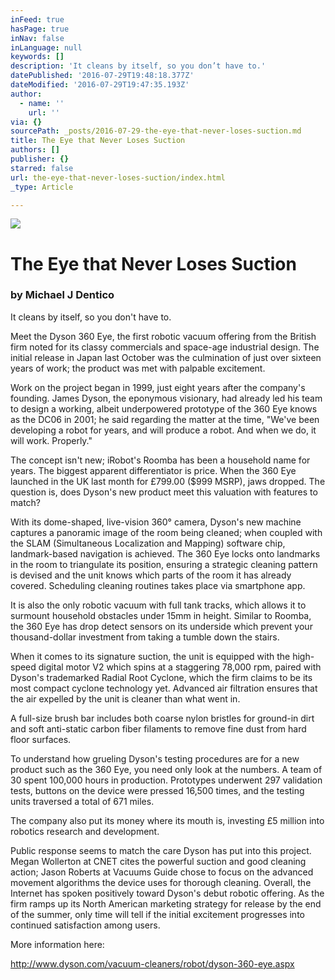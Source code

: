 ```yaml
---
inFeed: true
hasPage: true
inNav: false
inLanguage: null
keywords: []
description: 'It cleans by itself, so you don’t have to.'
datePublished: '2016-07-29T19:48:18.377Z'
dateModified: '2016-07-29T19:47:35.193Z'
author:
  - name: ''
    url: ''
via: {}
sourcePath: _posts/2016-07-29-the-eye-that-never-loses-suction.md
title: The Eye that Never Loses Suction
authors: []
publisher: {}
starred: false
url: the-eye-that-never-loses-suction/index.html
_type: Article

---
```

![](https://the-grid-user-content.s3-us-west-2.amazonaws.com/992cbdc1-5f8a-44c4-b92a-59765f7aa091.jpg)

# The Eye that Never Loses Suction

### by Michael J Dentico

It cleans by itself, so you don't have to.

Meet the Dyson 360 Eye, the first robotic vacuum offering from the British firm noted for its classy commercials and space-age industrial design. The initial release in Japan last October was the culmination of just over sixteen years of work; the product was met with palpable excitement.

Work on the project began in 1999, just eight years after the company's founding. James Dyson, the eponymous visionary, had already led his team to design a working, albeit underpowered prototype of the 360 Eye knows as the DC06 in 2001; he said regarding the matter at the time, "We've been developing a robot for years, and will produce a robot. And when we do, it will work. Properly."

The concept isn't new; iRobot's Roomba has been a household name for years. The biggest apparent differentiator is price. When the 360 Eye launched in the UK last month for £799.00 ($999 MSRP), jaws dropped. The question is, does Dyson's new product meet this valuation with features to match?

With its dome-shaped, live-vision 360° camera, Dyson's new machine captures a panoramic image of the room being cleaned; when coupled with the SLAM (Simultaneous Localization and Mapping) software chip, landmark-based navigation is achieved. The 360 Eye locks onto landmarks in the room to triangulate its position, ensuring a strategic cleaning pattern is devised and the unit knows which parts of the room it has already covered. Scheduling cleaning routines takes place via smartphone app.

It is also the only robotic vacuum with full tank tracks, which allows it to surmount household obstacles under 15mm in height. Similar to Roomba, the 360 Eye has drop detect sensors on its underside which prevent your thousand-dollar investment from taking a tumble down the stairs.

When it comes to its signature suction, the unit is equipped with the high-speed digital motor V2 which spins at a staggering 78,000 rpm, paired with Dyson's trademarked Radial Root Cyclone, which the firm claims to be its most compact cyclone technology yet. Advanced air filtration ensures that the air expelled by the unit is cleaner than what went in.

A full-size brush bar includes both coarse nylon bristles for ground-in dirt and soft anti-static carbon fiber filaments to remove fine dust from hard floor surfaces.

To understand how grueling Dyson's testing procedures are for a new product such as the 360 Eye, you need only look at the numbers. A team of 30 spent 100,000 hours in production. Prototypes underwent 297 validation tests, buttons on the device were pressed 16,500 times, and the testing units traversed a total of 671 miles.

The company also put its money where its mouth is, investing £5 million into robotics research and development.

Public response seems to match the care Dyson has put into this project. Megan Wollerton at CNET cites the powerful suction and good cleaning action; Jason Roberts at Vacuums Guide chose to focus on the advanced movement algorithms the device uses for thorough cleaning. Overall, the Internet has spoken positively toward Dyson's debut robotic offering. As the firm ramps up its North American marketing strategy for release by the end of the summer, only time will tell if the initial excitement progresses into continued satisfaction among users.

More information here:

http://www.dyson.com/vacuum-cleaners/robot/dyson-360-eye.aspx
